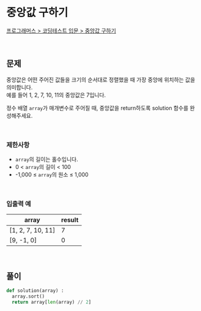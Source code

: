 # 중앙값 구하기

[프로그래머스 > 코딩테스트 입문 > 중앙값 구하기](https://school.programmers.co.kr/learn/courses/30/lessons/120811)

<br/>

## 문제

중앙값은 어떤 주어진 값들을 크기의 순서대로 정렬했을 때 가장 중앙에 위치하는 값을 의미합니다.  
예를 들어 1, 2, 7, 10, 11의 중앙값은 7입니다.

정수 배열 `array`가 매개변수로 주어질 때, 중앙값을 return하도록 solution 함수를 완성해주세요.

<br/>

### 제한사항
- `array`의 길이는 홀수입니다.
- 0 < `array`의 길이 < 100
- -1,000 ≤ `array`의 원소 ≤ 1,000

<br/>

### 입출력 예

| array             | result |
| ----------------- | ------ |
| [1, 2, 7, 10, 11] | 7      |
| [9, -1, 0]        | 0      |

<br/>

## 풀이

```Python
def solution(array) :
  array.sort()
  return array[len(array) // 2]
```
